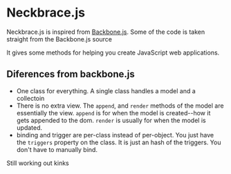 Neckbrace.js
============

Neckbrace.js is inspired from [Backbone.js](http://documentcloud.github.com/backbone/). Some of the code is taken
straight from the Backbone.js source

It gives some methods for helping you create JavaScript web applications.

## Diferences from backbone.js

* One class for everything. A single class handles a model and a collectoin
* There is no extra view. The `append`, and `render` methods of the model are essentially the view.
`append` is for when the model is created--how it gets appended to the dom. `render` is usually for when the model is updated.
* binding and trigger are per-class instead of per-object. You just have the `triggers` property on
  the class. It is just an hash of the triggers. You don't have to manually bind.

Still working out kinks
